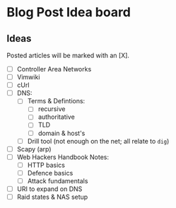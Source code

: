 # Blog Post Idea board

## Ideas

Posted articles will be marked with an [X].

- [ ] Controller Area Networks
- [ ] Vimwiki
- [ ] cUrl
- [ ] DNS:
  - [ ] Terms & Defintions:
    - [ ] recursive
    - [ ] authoritative
    - [ ] TLD
    - [ ] domain & host's
  - [ ] Drill tool (not enough on the net; all relate to `dig`)
- [ ] Scapy (arp)
- [ ] Web Hackers Handbook Notes:
  - [ ] HTTP basics
  - [ ] Defence basics
  - [ ] Attack fundamentals
- [ ] URI to expand on DNS
- [ ] Raid states & NAS setup
